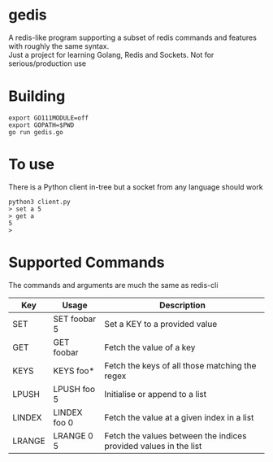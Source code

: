 # gedis  
A redis-like program supporting a subset of redis commands and features with roughly the same syntax.  
Just a project for learning Golang, Redis and Sockets. Not for serious/production use  

# Building
```github
export GO111MODULE=off
export GOPATH=$PWD
go run gedis.go
```
# To use 
There is a Python client in-tree but a socket from any language should work      

```github
python3 client.py
> set a 5
> get a
5
>
```

# Supported Commands
The commands and arguments are much the same as redis-cli   

| Key    | Usage        | Description                                                      |
|--------|--------------|------------------------------------------------------------------|
| SET    | SET foobar 5 | Set a KEY to a provided value                                    |
| GET    | GET foobar   | Fetch the value of a key                                         |
| KEYS   | KEYS foo*    | Fetch the keys of all those matching the regex                   |
| LPUSH  | LPUSH foo 5  | Initialise or append to a list                                   |
| LINDEX | LINDEX foo 0 | Fetch the value at a given index in a list                       |
| LRANGE | LRANGE 0 5   | Fetch the values between the indices provided values in the list |



